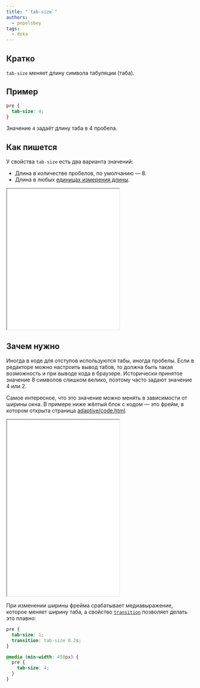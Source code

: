 ```yaml
---
title: "`tab-size`"
authors:
  - pepelsbey
tags:
  - doka
---
```


## Кратко

`tab-size` меняет длину символа табуляции (таба).

## Пример

```css
pre {
  tab-size: 4;
}
```

Значение `4` задаёт длину таба в 4 пробела.

## Как пишется

У свойства `tab-size` есть два варианта значений:

- Длина в количестве пробелов, по умолчанию — 8.
- Длина в любых [единицах измерения длины](/css/numeric-types).

<iframe title="Варианты значений" src="demos/values/" height="375"></iframe>

## Зачем нужно

Иногда в коде для отступов используются табы, иногда пробелы. Если в редакторе можно настроить вывод табов, то должна быть такая возможность и при выводе кода в браузере. Исторически принятое значение 8 символов слишком велико, поэтому часто задают значение 4 или 2.

Самое интересное, что это значение можно менять в зависимости от ширины окна. В примере ниже жёлтый блок с кодом — это фрейм, в котором открыта страница [adaptive/code.html](demos/adaptive/code.html).

<iframe title="Адаптивный tab-size" src="demos/adaptive/" height="470"></iframe>

При изменении ширины фрейма срабатывает медиавыражение, которое меняет ширину таба, а свойство [`transition`](/css/transition) позволяет делать это плавно:

```css
pre {
  tab-size: 1;
  transition: tab-size 0.2s;
}

@media (min-width: 450px) {
  pre {
    tab-size: 4;
  }
}
```

